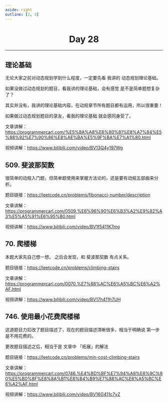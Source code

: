 ```yaml
---
aside: right
outline: [2, 3]
---
```


<h1 style="text-align: center; font-weight: bold;">Day 28</h1>

---

## 理论基础

无论大家之前对动态规划学到什么程度，一定要先看 我讲的 动态规划理论基础。

如果没做过动态规划的题目，看我讲的理论基础，会有感觉 是不是简单题想复杂了？

其实并没有，我讲的理论基础内容，在动规章节所有题目都有运用，所以很重要！

如果做过动态规划题目的录友，看我的理论基础 就会感同身受了。

文章讲解：https://programmercarl.com/%E5%8A%A8%E6%80%81%E8%A7%84%E5%88%92%E7%90%86%E8%AE%BA%E5%9F%BA%E7%A1%80.html

视频讲解：https://www.bilibili.com/video/BV13Q4y197Wg

## 509. 斐波那契数

很简单的动规入门题，但简单题使用来掌握方法论的，还是要有动规五部曲来分析。

题目链接：https://leetcode.cn/problems/fibonacci-number/description

文章讲解：https://programmercarl.com/0509.%E6%96%90%E6%B3%A2%E9%82%A3%E5%A5%91%E6%95%B0.html

视频讲解：https://www.bilibili.com/video/BV1f5411K7mo

## 70. 爬楼梯

本题大家先自己想一想， 之后会发现，和 斐波那契数 有点关系。

题目链接：https://leetcode.cn/problems/climbing-stairs

文章讲解：https://programmercarl.com/0070.%E7%88%AC%E6%A5%BC%E6%A2%AF.html

视频讲解：https://www.bilibili.com/video/BV17h411h7UH

## 746. 使用最小花费爬楼梯

这道题目力扣改了题目描述了，现在的题目描述清晰很多，相当于明确说 第一步是不用花费的。

更改题目描述之后，相当于是 文章中 「拓展」的解法

题目链接：https://leetcode.cn/problems/min-cost-climbing-stairs

文章讲解：https://programmercarl.com/0746.%E4%BD%BF%E7%94%A8%E6%9C%80%E5%B0%8F%E8%8A%B1%E8%B4%B9%E7%88%AC%E6%A5%BC%E6%A2%AF.html

视频讲解：https://www.bilibili.com/video/BV16G411c7yZ

